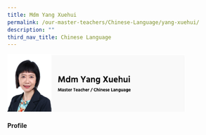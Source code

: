 ```yaml
---
title: Mdm Yang Xuehui
permalink: /our-master-teachers/Chinese-Language/yang-xuehui/
description: ""
third_nav_title: Chinese Language
---
```

<img src="/images/Mdm%20Yang%20Xuehui.png" style="width:80%">

#### Profile